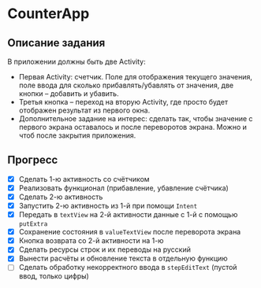 # CounterApp

## Описание задания

В приложении должны быть две Activity:

- Первая Activity: счетчик. Поле для отображения текущего значения, поле ввода для сколько прибавлять/убавлять от значения, две кнопки – добавить и убавить.
- Третья кнопка – переход на вторую Activity, где просто будет отображен результат из первого окна.
- Дополнительное задание на интерес: сделать так, чтобы значение с первого экрана оставалось и после переворотов экрана. Можно и чтоб после закрытия приложения.

## Прогресс

- [x] Сделать 1-ю активность со счётчиком
- [x] Реализовать функционал (прибавление, убавление счётчика)
- [x] Сделать 2-ю активность
- [x] Запустить 2-ю активность из 1-й при помощи `Intent`
- [x] Передать в `textView` на 2-й активности данные с 1-й с помощью `putExtra`
- [x] Сохранение состояния в `valueTextView` после переворота экрана
- [x] Кнопка возврата со 2-й активности на 1-ю
- [x] Сделать ресурсы строк и их переводы на русский
- [x] Вынести расчёты и обновление текста в отдельную функцию
- [ ] Сделать обработку некорректного ввода в `stepEditText` (пустой ввод, только цифры)